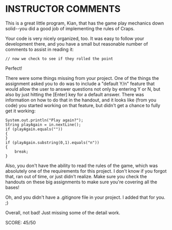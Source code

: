 INSTRUCTOR COMMENTS
===================

This is a great little program, Kian, that has the
game play mechanics down solid--you did a good job 
of implementing the rules of Craps.

Your code is very nicely organized, too. It was easy
to follow your development there, and you have a small
but reasonable number of comments to assist in reading
it: 

    // now we check to see if they rolled the point

Perfect!

There were some things missing from your project. One
of the things the assignment asked you to do was to
include a "default Y/n" feature that would allow the
user to answer questions not only by entering Y or N,
but also by just hitting the [Enter] key for a default
answer. There was information on how to do that in the
handout, and it looks like (from you code) you started
working on that feature, but didn't get a chance to 
fully get it working:

    System.out.println("Play again?");
    String playAgain = in.nextLine();
    if (playAgain.equals(""))
    {
    }
    if (playAgain.substring(0,1).equals("n"))
    {
        break;
    }

Also, you don't have the ability to read the rules of
the game, which was absolutely one of the requirements
for this project. I don't know if you forgot that, ran
out of time, or just didn't realize. Make sure you check
the handouts on these big assignments to make sure you're
covering all the bases!

Oh, and you didn't have a .gitignore file in your
project. I added that for you. ;)

Overall, not bad! Just missing some of the detail work.

SCORE: 45/50
